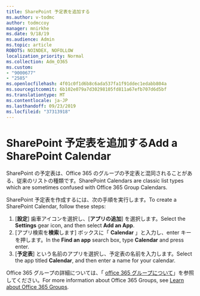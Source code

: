 ```yaml
---
title: SharePoint 予定表を追加する
ms.author: v-todmc
author: todmccoy
manager: mnirkhe
ms.date: 9/18/19
ms.audience: Admin
ms.topic: article
ROBOTS: NOINDEX, NOFOLLOW
localization_priority: Normal
ms.collection: Adm_O365
ms.custom:
- "9000677"
- "2585"
ms.openlocfilehash: 4f01c0f1d6b8c6ada537fa1f91ddec1edabb804a
ms.sourcegitcommit: 6b102e079a7d30298105fd811a67efb707d6d5bf
ms.translationtype: MT
ms.contentlocale: ja-JP
ms.lasthandoff: 09/23/2019
ms.locfileid: "37313918"
---
```

# <a name="add-a-sharepoint-calendar"></a><span data-ttu-id="7e8ed-102">SharePoint 予定表を追加する</span><span class="sxs-lookup"><span data-stu-id="7e8ed-102">Add a SharePoint Calendar</span></span>

<span data-ttu-id="7e8ed-103">SharePoint の予定表は、Office 365 のグループの予定表と混同されることがある、従来のリストの種類です。</span><span class="sxs-lookup"><span data-stu-id="7e8ed-103">SharePoint Calendars are classic list types which are sometimes confused with Office 365 Group Calendars.</span></span>
 
<span data-ttu-id="7e8ed-104">SharePoint 予定表を作成するには、次の手順を実行します。</span><span class="sxs-lookup"><span data-stu-id="7e8ed-104">To create a SharePoint Calendar, follow these steps:</span></span>
 
1.  <span data-ttu-id="7e8ed-105">[**設定**] 歯車アイコンを選択し、[**アプリの追加**] を選択します。</span><span class="sxs-lookup"><span data-stu-id="7e8ed-105">Select the **Settings** gear icon, and then select **Add an App**.</span></span>
2.  <span data-ttu-id="7e8ed-106">[アプリ検索を**検索**します] ボックスに「 **Calendar** 」と入力し、enter キーを押します。</span><span class="sxs-lookup"><span data-stu-id="7e8ed-106">In the **Find an app** search box, type **Calendar** and press enter.</span></span>
3.  <span data-ttu-id="7e8ed-107">[**予定表**] という名前のアプリを選択し、予定表の名前を入力します。</span><span class="sxs-lookup"><span data-stu-id="7e8ed-107">Select the app titled **Calendar**, and then enter a name for your calendar.</span></span>

<span data-ttu-id="7e8ed-108">Office 365 グループの詳細については、「 [office 365 グループについて](https://support.office.com/article/Learn-about-Office-365-groups-b565caa1-5c40-40ef-9915-60fdb2d97fa2)」を参照してください。</span><span class="sxs-lookup"><span data-stu-id="7e8ed-108">For more information about Office 365 Groups, see [Learn about Office 365 Groups](https://support.office.com/article/Learn-about-Office-365-groups-b565caa1-5c40-40ef-9915-60fdb2d97fa2).</span></span>

